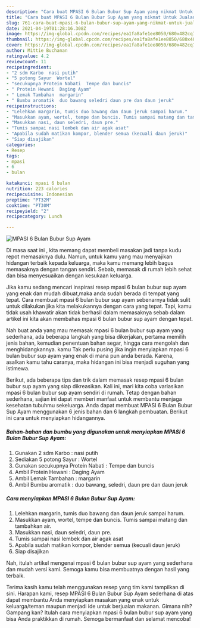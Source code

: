```yaml
---
description: "Cara buat MPASI 6 Bulan Bubur Sup Ayam yang nikmat Untuk Jualan"
title: "Cara buat MPASI 6 Bulan Bubur Sup Ayam yang nikmat Untuk Jualan"
slug: 761-cara-buat-mpasi-6-bulan-bubur-sup-ayam-yang-nikmat-untuk-jualan
date: 2021-04-19T01:28:16.308Z
image: https://img-global.cpcdn.com/recipes/ea1fa8afe1ee8050/680x482cq70/mpasi-6-bulan-bubur-sup-ayam-foto-resep-utama.jpg
thumbnail: https://img-global.cpcdn.com/recipes/ea1fa8afe1ee8050/680x482cq70/mpasi-6-bulan-bubur-sup-ayam-foto-resep-utama.jpg
cover: https://img-global.cpcdn.com/recipes/ea1fa8afe1ee8050/680x482cq70/mpasi-6-bulan-bubur-sup-ayam-foto-resep-utama.jpg
author: Mittie Buchanan
ratingvalue: 4.2
reviewcount: 11
recipeingredient:
- "2 sdm Karbo  nasi putih"
- "5 potong Sayur  Wortel"
- "secukupnya Protein Nabati  Tempe dan buncis"
- " Protein Hewani  Daging Ayam"
- " Lemak Tambahan  margarin"
- " Bumbu aromatik  duo bawang seledri daun pre dan daun jeruk"
recipeinstructions:
- "Lelehkan margarin, tumis duo bawang dan daun jeruk sampai harum."
- "Masukkan ayam, wortel, tempe dan buncis. Tumis sampai matang dan tambahkan air."
- "Masukkan nasi, daun seledri, daun pre."
- "Tumis sampai nasi lembek dan air agak asat"
- "Apabila sudah matikan kompor, blender semua (kecuali daun jeruk)"
- "Siap disajikan"
categories:
- Resep
tags:
- mpasi
- 6
- bulan

katakunci: mpasi 6 bulan 
nutrition: 223 calories
recipecuisine: Indonesian
preptime: "PT32M"
cooktime: "PT30M"
recipeyield: "2"
recipecategory: Lunch

---
```



![MPASI 6 Bulan Bubur Sup Ayam](https://img-global.cpcdn.com/recipes/ea1fa8afe1ee8050/680x482cq70/mpasi-6-bulan-bubur-sup-ayam-foto-resep-utama.jpg)

Di masa  saat ini , kita memang dapat membeli masakan jadi tanpa kudu repot memasaknya dulu. Namun, untuk kamu yang mau menyajikan hidangan terbaik kepada keluarga, maka kamu memang lebih bagus memasaknya dengan tangan sendiri. Sebab, memasak di rumah lebih sehat dan bisa menyesuaikan dengan kesukaan keluarga.

Jika kamu sedang mencari inspirasi resep mpasi 6 bulan bubur sup ayam yang enak dan mudah dibuat,maka anda sudah berada di tempat yang tepat. Cara membuat mpasi 6 bulan bubur sup ayam  sebenarnya tidak sulit untuk dilakukan jika kita melakukannya dengan cara yang tepat. Tapi, kamu tidak usah khawatir akan tidak berhasil dalam memasaknya 
sebab dalam artikel ini kita akan membahas mpasi 6 bulan bubur sup ayam dengan tepat.  



Nah buat anda yang mau memasak mpasi 6 bulan bubur sup ayam yang sederhana, ada beberapa langkah yang bisa dikerjakan, pertama memilih jenis bahan, kemudian penentuan bahan segar, hingga cara mengolah dan menghidangkannya. kamu Tak perlu pusing jika ingin menyiapkan mpasi 6 bulan bubur sup ayam yang enak di mana pun anda berada. Karena, asalkan kamu  tahu caranya, maka hidangan ini bisa menjadi suguhan yang istimewa.

Berikut, ada beberapa tips dan trik dalam memasak resep mpasi 6 bulan bubur sup ayam yang siap dikreasikan. Kali ini, mari kita coba variasikan mpasi 6 bulan bubur sup ayam sendiri di rumah. Tetap dengan bahan sederhana, sajian ini dapat memberi manfaat untuk membantu menjaga kesehatan tubuhmu sekeluarga. Anda dapat membuat MPASI 6 Bulan Bubur Sup Ayam menggunakan 6 jenis bahan dan 6 langkah pembuatan. Berikut ini cara untuk menyiapkan hidangannya.

<!--inarticleads1-->

##### Bahan-bahan dan bumbu yang digunakan untuk menyiapkan MPASI 6 Bulan Bubur Sup Ayam:

1. Gunakan 2 sdm Karbo : nasi putih
1. Sediakan 5 potong Sayur : Wortel
1. Gunakan secukupnya Protein Nabati : Tempe dan buncis
1. Ambil  Protein Hewani : Daging Ayam
1. Ambil  Lemak Tambahan : margarin
1. Ambil  Bumbu aromatik : duo bawang, seledri, daun pre dan daun jeruk




<!--inarticleads2-->

##### Cara menyiapkan MPASI 6 Bulan Bubur Sup Ayam:

1. Lelehkan margarin, tumis duo bawang dan daun jeruk sampai harum.
1. Masukkan ayam, wortel, tempe dan buncis. Tumis sampai matang dan tambahkan air.
1. Masukkan nasi, daun seledri, daun pre.
1. Tumis sampai nasi lembek dan air agak asat
1. Apabila sudah matikan kompor, blender semua (kecuali daun jeruk)
1. Siap disajikan




Nah, itulah artikel mengenai  mpasi 6 bulan bubur sup ayam  yang sederhana dan mudah versi kami. Semoga kamu bisa membuatnya dengan hasil yang terbaik. 

Terima kasih kamu telah menggunakan resep yang tim kami tampilkan di sini. Harapan kami, resep  MPASI 6 Bulan Bubur Sup Ayam sederhana di atas dapat membantu Anda menyiapkan masakan yang enak untuk keluarga/teman maupun menjadi ide untuk berjualan makanan. Gimana nih? Gampang kan? Itulah cara menyiapkan mpasi 6 bulan bubur sup ayam yang bisa Anda praktikkan di rumah. Semoga bermanfaat dan selamat mencoba!

